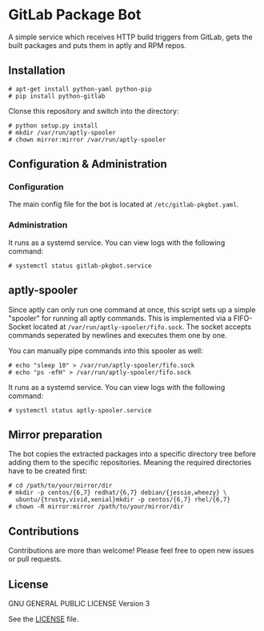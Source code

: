 # GitLab Package Bot

A simple service which receives HTTP build triggers from GitLab, gets the built
packages and puts them in aptly and RPM repos.

## Installation
```
# apt-get install python-yaml python-pip
# pip install python-gitlab
``` 

Clonse this repository and switch into the directory:
```
# python setup.py install
# mkdir /var/run/aptly-spooler
# chown mirror:mirror /var/run/aptly-spooler
```

## Configuration & Administration

### Configuration

The main config file for the bot is located at `/etc/gitlab-pkgbot.yaml`.

### Administration

It runs as a systemd service. You can view logs with the following command:
```
# systemctl status gitlab-pkgbot.service
```

## aptly-spooler

Since aptly can only run one command at once, this script sets up a simple
"spooler" for running all aptly commands.
This is implemented via a FIFO-Socket located at 
`/var/run/aptly-spooler/fifo.sock`. The socket accepts commands seperated by 
newlines and executes them one by one.

You can manually pipe commands into this spooler as well:

```
# echo "sleep 10" > /var/run/aptly-spooler/fifo.sock
# echo "ps -efH" > /var/run/aptly-spooler/fifo.sock
```

It runs as a systemd service. You can view logs with the following command:
```
# systemctl status aptly-spooler.service
```

## Mirror preparation

The bot copies the extracted packages into a specific directory tree before
adding them to the specific repositories. Meaning the required directories have
to be created first:
```
# cd /path/to/your/mirror/dir
# mkdir -p centos/{6,7} redhat/{6,7} debian/{jessie,wheezy} \
  ubuntu/{trusty,vivid,xenial}mkdir -p centos/{6,7} rhel/{6,7}
# chown -R mirror:mirror /path/to/your/mirror/dir
```

## Contributions

Contributions are more than welcome! Please feel free to open new issues or
pull requests.

## License

GNU GENERAL PUBLIC LICENSE Version 3

See the [LICENSE](LICENSE) file.
